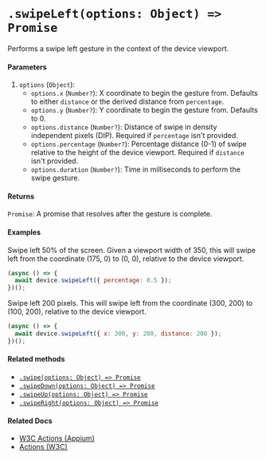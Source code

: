 # `.swipeLeft(options: Object) => Promise`

Performs a swipe left gesture in the context of the device viewport.

#### Parameters

1. `options` (`Object`):
    - `options.x` (`Number?`): X coordinate to begin the gesture from. Defaults to either `distance` or the derived distance from `percentage`.
    - `options.y` (`Number?`): Y coordinate to begin the gesture from. Defaults to 0.
    - `options.distance` (`Number?`): Distance of swipe in density independent pixels (DIP). Required if `percentage` isn't provided.
    - `options.percentage` (`Number?`): Percentage distance (0-1) of swipe relative to the height of the device viewport. Required if `distance` isn't provided. 
    - `options.duration` (`Number?`): Time in milliseconds to perform the swipe gesture.

#### Returns

`Promise`: A promise that resolves after the gesture is complete.

#### Examples

Swipe left 50% of the screen. Given a viewport width of 350, this will swipe left from the coordinate (175, 0) to (0, 0), relative to the device viewport.

```javascript
(async () => {
  await device.swipeLeft({ percentage: 0.5 });
})();
```

Swipe left 200 pixels. This will swipe left from the coordinate (300, 200) to (100, 200), relative to the device viewport.

```javascript
(async () => {
  await device.swipeLeft({ x: 300, y: 200, distance: 200 });
})();
```

#### Related methods

- [`.swipe(options: Object) => Promise`](./swipe.md)
- [`.swipeDown(options: Object) => Promise`](./swipeDown.md)
- [`.swipeUp(options: Object) => Promise`](./swipeUp.md)
- [`.swipeRight(options: Object) => Promise`](./swipeRight.md)

#### Related Docs

- [W3C Actions (Appium)](http://appium.io/docs/en/commands/interactions/actions/)
- [Actions (W3C)](https://www.w3.org/TR/webdriver/#actions)
